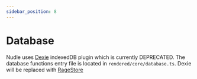 ```yaml
---
sidebar_position: 8
---
```


# Database
Nudle uses [Dexie](https://dexie.org) indexedDB plugin which is currently DEPRECATED. The database functions entry file is located in `rendered/core/database.ts`. Dexie will be replaced with [RageStore](../../rage-store/intro.md)